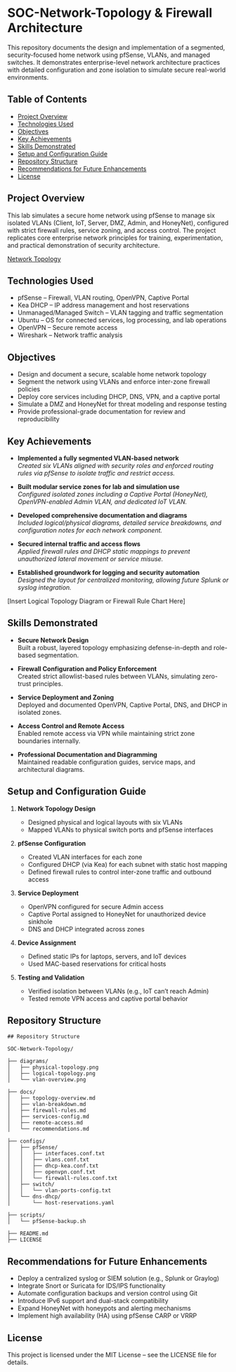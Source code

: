 # SOC-Network-Topology & Firewall Architecture

This repository documents the design and implementation of a segmented, security-focused home network using pfSense, VLANs, and managed switches. It demonstrates enterprise-level network architecture practices with detailed configuration and zone isolation to simulate secure real-world environments.

## Table of Contents
- [Project Overview](#project-overview)
- [Technologies Used](#technologies-used)
- [Objectives](#objectives)
- [Key Achievements](#key-achievements)
- [Skills Demonstrated](#skills-demonstrated)
- [Setup and Configuration Guide](#setup-and-configuration-guide)
- [Repository Structure](#repository-structure)
- [Recommendations for Future Enhancements](#recommendations-for-future-enhancements)
- [License](#license)


## Project Overview

This lab simulates a secure home network using pfSense to manage six isolated VLANs (Client, IoT, Server, DMZ, Admin, and HoneyNet), configured with strict firewall rules, service zoning, and access control. The project replicates core enterprise network principles for training, experimentation, and practical demonstration of security architecture.

[Network Topology](https://raw.githubusercontent.com/VenalityXT/SOC-Network-Topology/main/Network.drawio.svg)

## Technologies Used

- pfSense – Firewall, VLAN routing, OpenVPN, Captive Portal  
- Kea DHCP – IP address management and host reservations  
- Unmanaged/Managed Switch – VLAN tagging and traffic segmentation  
- Ubuntu – OS for connected services, log processing, and lab operations  
- OpenVPN – Secure remote access  
- Wireshark – Network traffic analysis  

## Objectives

- Design and document a secure, scalable home network topology  
- Segment the network using VLANs and enforce inter-zone firewall policies  
- Deploy core services including DHCP, DNS, VPN, and a captive portal  
- Simulate a DMZ and HoneyNet for threat modeling and response testing  
- Provide professional-grade documentation for review and reproducibility  

## Key Achievements

- **Implemented a fully segmented VLAN-based network**  
  *Created six VLANs aligned with security roles and enforced routing rules via pfSense to isolate traffic and restrict access.*

- **Built modular service zones for lab and simulation use**  
  *Configured isolated zones including a Captive Portal (HoneyNet), OpenVPN-enabled Admin VLAN, and dedicated IoT VLAN.*

- **Developed comprehensive documentation and diagrams**  
  *Included logical/physical diagrams, detailed service breakdowns, and configuration notes for each network component.*

- **Secured internal traffic and access flows**  
  *Applied firewall rules and DHCP static mappings to prevent unauthorized lateral movement or service misuse.*

- **Established groundwork for logging and security automation**  
  *Designed the layout for centralized monitoring, allowing future Splunk or syslog integration.*

[Insert Logical Topology Diagram or Firewall Rule Chart Here]

## Skills Demonstrated

- **Secure Network Design**  
  Built a robust, layered topology emphasizing defense-in-depth and role-based segmentation.

- **Firewall Configuration and Policy Enforcement**  
  Created strict allowlist-based rules between VLANs, simulating zero-trust principles.

- **Service Deployment and Zoning**  
  Deployed and documented OpenVPN, Captive Portal, DNS, and DHCP in isolated zones.

- **Access Control and Remote Access**  
  Enabled remote access via VPN while maintaining strict zone boundaries internally.

- **Professional Documentation and Diagramming**  
  Maintained readable configuration guides, service maps, and architectural diagrams.

## Setup and Configuration Guide

1. **Network Topology Design**
   - Designed physical and logical layouts with six VLANs
   - Mapped VLANs to physical switch ports and pfSense interfaces

2. **pfSense Configuration**
   - Created VLAN interfaces for each zone
   - Configured DHCP (via Kea) for each subnet with static host mapping
   - Defined firewall rules to control inter-zone traffic and outbound access

3. **Service Deployment**
   - OpenVPN configured for secure Admin access
   - Captive Portal assigned to HoneyNet for unauthorized device sinkhole
   - DNS and DHCP integrated across zones

4. **Device Assignment**
   - Defined static IPs for laptops, servers, and IoT devices
   - Used MAC-based reservations for critical hosts

5. **Testing and Validation**
   - Verified isolation between VLANs (e.g., IoT can’t reach Admin)
   - Tested remote VPN access and captive portal behavior

## Repository Structure
```
## Repository Structure

SOC-Network-Topology/

├── diagrams/
│   ├── physical-topology.png
│   ├── logical-topology.png
│   └── vlan-overview.png

├── docs/
│   ├── topology-overview.md
│   ├── vlan-breakdown.md
│   ├── firewall-rules.md
│   ├── services-config.md
│   ├── remote-access.md
│   └── recommendations.md

├── configs/
│   ├── pfSense/
│   │   ├── interfaces.conf.txt
│   │   ├── vlans.conf.txt
│   │   ├── dhcp-kea.conf.txt
│   │   ├── openvpn.conf.txt
│   │   └── firewall-rules.conf.txt
│   ├── switch/
│   │   └── vlan-ports-config.txt
│   └── dns-dhcp/
│       └── host-reservations.yaml

├── scripts/
│   └── pfSense-backup.sh

├── README.md  
├── LICENSE

```
## Recommendations for Future Enhancements

- Deploy a centralized syslog or SIEM solution (e.g., Splunk or Graylog)
- Integrate Snort or Suricata for IDS/IPS functionality
- Automate configuration backups and version control using Git
- Introduce IPv6 support and dual-stack compatibility
- Expand HoneyNet with honeypots and alerting mechanisms
- Implement high availability (HA) using pfSense CARP or VRRP

## License

This project is licensed under the MIT License – see the LICENSE file for details.
